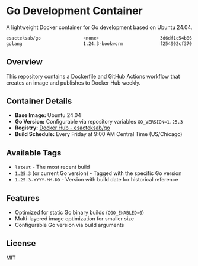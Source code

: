 # Go Development Container

A lightweight Docker container for Go development based on Ubuntu 24.04.

```bash
esacteksab/go                <none>                       3d6df1c54b86   3 hours ago      335MB
golang                       1.24.3-bookworm              f254902cf370   2 days ago       853MB
```

## Overview

This repository contains a Dockerfile and GitHub Actions workflow that creates an image and publishes to Docker Hub weekly.

## Container Details

- **Base Image:** Ubuntu 24.04
- **Go Version:** Configurable via repository variables `GO_VERSION=1.25.3`
- **Registry:** [Docker Hub - esacteksab/go](https://hub.docker.com/r/esacteksab/go)
- **Build Schedule:** Every Friday at 9:00 AM Central Time (US/Chicago)

## Available Tags

- `latest` - The most recent build
- `1.25.3` (or current Go version) - Tagged with the specific Go version
- `1.25.3-YYYY-MM-DD` - Version with build date for historical reference

## Features

- Optimized for static Go binary builds (`CGO_ENABLED=0`)
- Multi-layered image optimization for smaller size
- Configurable Go version via build arguments

## License

MIT

